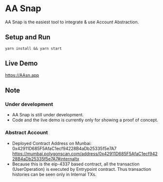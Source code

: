 # AA Snap

AA Snap is the easiest tool to integrate & use Account Abstraction.

## Setup and Run

```shell
yarn install && yarn start
```

## Live Demo

https://AAsn.app

## Note

### Under development

- AA Snap is still under development.
- Code and the live demo is currently only for showing a proof of concept.

### Abstract Account

- Deployed Contract Address on Munbai: 0x42911D685F5AfaC1ecf94228B4aDb25335f5e7A7
https://mumbai.polygonscan.com/address/0x42911D685F5AfaC1ecf94228B4aDb25335f5e7A7#internaltx
- Because this is the eip-4337 based contract, all the transaction (UserOperation) is executed by Entrypoint contract. Thus transaction histories can be seen only in Internal TXs.
